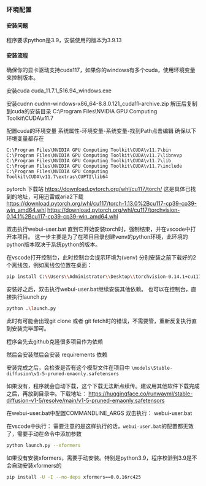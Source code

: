 ### 环境配置

#### 安装问题

程序要求python是3.9，安装使用的版本为3.9.13

#### 安装流程

确保你的显卡驱动支持cuda117，如果你的windows有多个cuda，使用环境变量来控制版本。

安装cuda
cuda_11.7.1_516.94_windows.exe

安装cudnn
cudnn-windows-x86_64-8.8.0.121_cuda11-archive.zip
解压后复制到cuda的安装目录
C:\Program Files\NVIDIA GPU Computing Toolkit\CUDA\v11.7

配置cuda的环境变量
系统属性-环境变量-系统变量-找到Path点击编辑
确保以下环境变量都存在
```
C:\Program Files\NVIDIA GPU Computing Toolkit\CUDA\v11.7\bin
C:\Program Files\NVIDIA GPU Computing Toolkit\CUDA\v11.7\libnvvp
C:\Program Files\NVIDIA GPU Computing Toolkit\CUDA\v11.7\lib
C:\Program Files\NVIDIA GPU Computing Toolkit\CUDA\v11.7\include
C:\Program Files\NVIDIA GPU Computing Toolkit\CUDA\v11.7\extras\CUPTI\lib64
```

pytorch 下载站
https://download.pytorch.org/whl/cu117/torch/
这是具体已找到的地址，可用迅雷或aria2下载
https://download.pytorch.org/whl/cu117/torch-1.13.0%2Bcu117-cp39-cp39-win_amd64.whl
https://download.pytorch.org/whl/cu117/torchvision-0.14.1%2Bcu117-cp39-cp39-win_amd64.whl


双击执行webui-user.bat 直到它开始安装torch时，强制结束，并在vscode中打开本项目。
这一步主要是为了在项目目录创建venv的python环境，此环境的python版本取决于系统python的版本。

在vscode打开控制台，此时控制台会提示环境为(venv)
分别安装之前下载好的2个离线包，例如离线包位置在桌面：

```bash
pip install C:\\Users\\Administrator\\Desktop\\torchvision-0.14.1+cu117-cp39-cp39-win_amd64.whl
```

安装好之后，双击执行webui-user.bat继续安装其他依赖。
也可以在控制台，直接执行launch.py
```bash
python .\launch.py
```
此时有可能会出现git clone 或者 git fetch时的错误，不需要管，重新反复执行直到安装完毕即可。

程序会先去github克隆很多项目作为依赖

然后会安装然后会安装 requirements 依赖

安装完成之后，会检查是否有这个模型文件在项目中
`\models\Stable-diffusion\v1-5-pruned-emaonly.safetensors`

如果没有，程序就会自动下载，这个下载无法断点续传。建议用其他软件下载完成之后，再放到目录中。下载地址：
https://huggingface.co/runwayml/stable-diffusion-v1-5/resolve/main/v1-5-pruned-emaonly.safetensors



在webui-user.bat中配置COMMANDLINE_ARGS
双击执行：
webui-user.bat

在vscode中执行：
需要注意的是这样执行的话，`webui-user.bat`的配置都无效了，需要手动在命令中添加参数
```bash
python launch.py --xformers
```

如果没有安装xformers，需要手动安装。特别是python3.9，程序校验到3.9是不会自动安装xformers的
```bash
pip install -U -I --no-deps xformers==0.0.16rc425
```